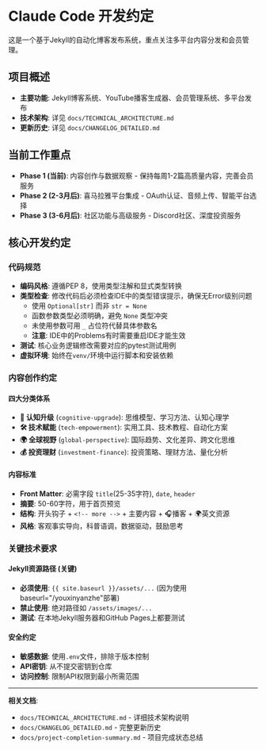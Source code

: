 # Claude Code 开发约定

这是一个基于Jekyll的自动化博客发布系统，重点关注多平台内容分发和会员管理。

## 项目概述
- **主要功能**: Jekyll博客系统、YouTube播客生成器、会员管理系统、多平台发布
- **技术架构**: 详见 `docs/TECHNICAL_ARCHITECTURE.md`
- **更新历史**: 详见 `docs/CHANGELOG_DETAILED.md`

## 当前工作重点
- **Phase 1 (当前)**: 内容创作与数据观察 - 保持每周1-2篇高质量内容，完善会员服务
- **Phase 2 (2-3月后)**: 喜马拉雅平台集成 - OAuth认证、音频上传、智能平台选择
- **Phase 3 (3-6月后)**: 社区功能与高级服务 - Discord社区、深度投资服务

## 核心开发约定

### 代码规范
- **编码风格**: 遵循PEP 8，使用类型注解和显式类型转换
- **类型检查**: 修改代码后必须检查IDE中的类型错误提示，确保无Error级别问题
  - 使用 `Optional[str]` 而非 `str = None` 
  - 函数参数类型必须明确，避免 `None` 类型冲突
  - 未使用参数可用 `_` 占位符代替具体参数名
  - **注意**: IDE中的Problems有时需要重启IDE才能生效
- **测试**: 核心业务逻辑修改需要对应的pytest测试用例
- **虚拟环境**: 始终在`venv/`环境中运行脚本和安装依赖

### 内容创作约定
#### 四大分类体系
- **🧠 认知升级** (`cognitive-upgrade`): 思维模型、学习方法、认知心理学
- **🛠️ 技术赋能** (`tech-empowerment`): 实用工具、技术教程、自动化方案
- **🌍 全球视野** (`global-perspective`): 国际趋势、文化差异、跨文化思维
- **💰 投资理财** (`investment-finance`): 投资策略、理财方法、量化分析

#### 内容标准
- **Front Matter**: 必需字段 `title`(25-35字符), `date`, `header`
- **摘要**: 50-60字符，用于首页预览
- **结构**: 开头钩子 + `<!-- more -->` + 主要内容 + 🎧播客 + 🌍英文资源
- **风格**: 客观事实导向，科普语调，数据驱动，鼓励思考

### 关键技术要求
#### Jekyll资源路径 (关键)
- **必须使用**: `{{ site.baseurl }}/assets/...` (因为使用baseurl="/youxinyanzhe"部署)
- **禁止使用**: 绝对路径如 `/assets/images/...`
- **测试**: 在本地Jekyll服务器和GitHub Pages上都要测试

#### 安全约定
- **敏感数据**: 使用`.env`文件，排除于版本控制
- **API密钥**: 从不提交密钥到仓库
- **访问控制**: 限制API权限到最小所需范围

---

**相关文档**:
- `docs/TECHNICAL_ARCHITECTURE.md` - 详细技术架构说明
- `docs/CHANGELOG_DETAILED.md` - 完整更新历史
- `docs/project-completion-summary.md` - 项目完成状态总结